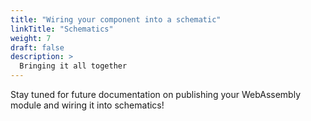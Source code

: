 ```yaml
---
title: "Wiring your component into a schematic"
linkTitle: "Schematics"
weight: 7
draft: false
description: >
  Bringing it all together
---
```


Stay tuned for future documentation on publishing your WebAssembly module and wiring it into schematics!

